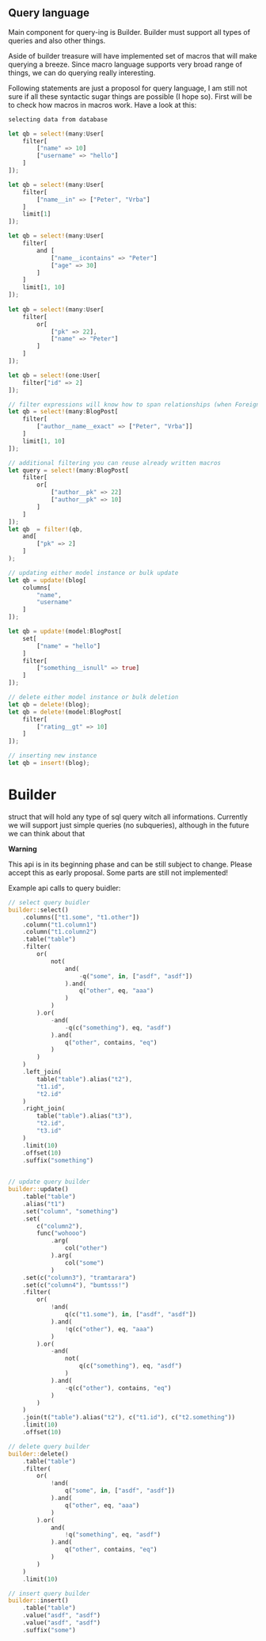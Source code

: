 Query language
--------------

Main component for query-ing is Builder. Builder must support all types of queries and also 
other things.

Aside of builder treasure will have implemented set of macros that will make querying a breeze.
Since macro language supports very broad range of things, we can do querying really interesting.

Following statements are just a proposol for query language, I am still not sure if all these syntactic
sugar things are possible (I hope so). First will be to check how macros in macros work.
Have a look at this:

```rust
selecting data from database

let qb = select!(many:User[
    filter[
        ["name" => 10]
        ["username" => "hello"]
    ]
]);

let qb = select!(many:User[
    filter[
        ["name__in" => ["Peter", "Vrba"]
    ]
    limit[1]
]);

let qb = select!(many:User[
    filter[
        and [
            ["name__icontains" => "Peter"]
            ["age" => 30]
        ]
    ] 
    limit[1, 10]
]);
    
let qb = select!(many:User[
    filter[
        or[
            ["pk" => 22], 
            ["name" => "Peter"]
        ]
    ]
]);

let qb = select!(one:User[
    filter["id" => 2]
]);

// filter expressions will know how to span relationships (when ForeignKey will be implemented
let qb = select!(many:BlogPost[
    filter[
        ["author__name__exact" => ["Peter", "Vrba"]]
    ]
    limit[1, 10]
]);

// additional filtering you can reuse already written macros
let query = select!(many:BlogPost[
    filter[
        or[ 
            ["author__pk" => 22] 
            ["author__pk" => 10]
        ]
    ]
]);
let qb  = filter!(qb, 
    and[
        ["pk" => 2]
    ]
);

// updating either model instance or bulk update
let qb = update!(blog[
    columns[
        "name",
        "username"
    ]
]);

let qb = update!(model:BlogPost[ 
    set[
        ["name" = "hello"]
    ]
    filter[
        ["something__isnull" => true]
    ]
]);

// delete either model instance or bulk deletion
let qb = delete!(blog);
let qb = delete!(model:BlogPost[
    filter[
        ["rating__gt" => 10]
    ]
]);

// inserting new instance
let qb = insert!(blog);

```


Builder
=======

struct that will hold any type of sql query witch all informations.
Currently we will support just simple queries (no subqueries), although in the future we can think about that


**Warning**

This api is in its beginning phase and can be still subject to change. Please accept this as early proposal.
Some parts are still not implemented!

Example api calls to query buidler:

```rust
// select query buidler
builder::select()
	.columns(["t1.some", "t1.other"])
	.column("t1.column1")
	.column("t1.column2")
	.table("table")
	.filter(
		or(
			not(
				and(
					-q("some", in, ["asdf", "asdf"])
				).and(
					q("other", eq, "aaa")
				)
			)
		).or(
			-and(
                -q(c("something"), eq, "asdf")
			).and(
				q("other", contains, "eq")
			)
		)
	)
	.left_join(
		table("table").alias("t2"),
		"t1.id",
		"t2.id"
	)
	.right_join(
		table("table").alias("t3"),
		"t2.id",
		"t3.id"
	)
	.limit(10)
	.offset(10)
	.suffix("something")
	

// update query builder
builder::update()
	.table("table")
	.alias("t1")
	.set("column", "something")
	.set(
	    c("column2"), 
	    func("wohooo")
	        .arg(
	            col("other")
	        ).arg(
	            col("some")
	        )
	.set(c("column3"), "tramtarara")
	.set(c("column4"), "bumtsss!")
	.filter(
		or(
            !and(
                q(c("t1.some"), in, ["asdf", "asdf"])
            ).and(
                !q(c("other"), eq, "aaa")
            )
		).or(
		    -and(
				not(
					q(c("something"), eq, "asdf")
				)
			).and(
				-q(c("other"), contains, "eq")
			)
		)
	)
	.join(t("table").alias("t2"), c("t1.id"), c("t2.something"))
	.limit(10)
	.offset(10)

// delete query builder
builder::delete()
	.table("table")
	.filter(
		or(
            !and(
                q("some", in, ["asdf", "asdf"])
            ).and(
                q("other", eq, "aaa")
            )
		).or(
			and(
                !q("something", eq, "asdf")
			).and(
				q("other", contains, "eq")
			)
		)
	)
	.limit(10)

// insert query builder
builder::insert()
	.table("table")
	.value("asdf", "asdf")
	.value("asdf", "asdf")
	.suffix("some")
```
